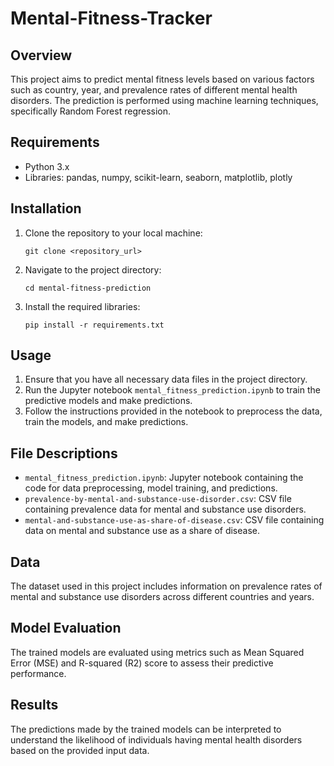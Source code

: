 # Mental-Fitness-Tracker

## Overview
This project aims to predict mental fitness levels based on various factors such as country, year, and prevalence rates of different mental health disorders. The prediction is performed using machine learning techniques, specifically Random Forest regression.

## Requirements
- Python 3.x
- Libraries: pandas, numpy, scikit-learn, seaborn, matplotlib, plotly

## Installation
1. Clone the repository to your local machine:
    ```
    git clone <repository_url>
    ```
2. Navigate to the project directory:
    ```
    cd mental-fitness-prediction
    ```
3. Install the required libraries:
    ```
    pip install -r requirements.txt
    ```

## Usage
1. Ensure that you have all necessary data files in the project directory.
2. Run the Jupyter notebook `mental_fitness_prediction.ipynb` to train the predictive models and make predictions.
3. Follow the instructions provided in the notebook to preprocess the data, train the models, and make predictions.

## File Descriptions
- `mental_fitness_prediction.ipynb`: Jupyter notebook containing the code for data preprocessing, model training, and predictions.
- `prevalence-by-mental-and-substance-use-disorder.csv`: CSV file containing prevalence data for mental and substance use disorders.
- `mental-and-substance-use-as-share-of-disease.csv`: CSV file containing data on mental and substance use as a share of disease.

## Data
The dataset used in this project includes information on prevalence rates of mental and substance use disorders across different countries and years.

## Model Evaluation
The trained models are evaluated using metrics such as Mean Squared Error (MSE) and R-squared (R2) score to assess their predictive performance.

## Results
The predictions made by the trained models can be interpreted to understand the likelihood of individuals having mental health disorders based on the provided input data.
